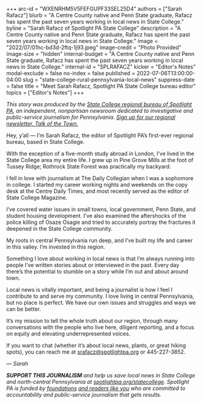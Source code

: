 +++
arc-id = "WXENRHM5V5FEFGUPF33SEL25D4"
authors = ["Sarah Rafacz"]
blurb = "A Centre County native and Penn State graduate, Rafacz has spent the past seven years working in local news in State College."
byline = "Sarah Rafacz of Spotlight PA State College"
description = "A Centre County native and Penn State graduate, Rafacz has spent the past seven years working in local news in State College."
image = "2022/07/01hc-bd3d-2ftq-1j93.jpeg"
image-credit = "Photo Provided"
image-size = "hidden"
internal-budget = "A Centre County native and Penn State graduate, Rafacz has spent the past seven years working in local news in State College."
internal-id = "SPLRAFACZ"
kicker = "Editor's Notes"
modal-exclude = false
no-index = false
published = 2022-07-06T13:00:00-04:00
slug = "state-college-rural-pennsylvania-local-news"
suppress-date = false
title = "Meet Sarah Rafacz, Spotlight PA State College bureau editor"
topics = ["Editor's Notes"]
+++

<i>This story was produced by the </i><a href="https://www.spotlightpa.org/statecollege"><i>State College regional bureau of Spotlight PA</i></a><i>, an independent, nonpartisan newsroom dedicated to investigative and public-service journalism for Pennsylvania. </i><a href="https://www.spotlightpa.org/newsletters/talkofthetown"><i>Sign up for our regional newsletter, Talk of the Town.</i></a>

Hey, y’all — I’m Sarah Rafacz, the editor of Spotlight PA’s first-ever regional bureau, based in State College.

With the exception of a five-month study abroad in London, I’ve lived in the State College area my entire life. I grew up in Pine Grove Mills at the foot of Tussey Ridge; Rothrock State Forest was practically my backyard.

I fell in love with journalism at The Daily Collegian when I was a sophomore in college. I started my career working nights and weekends on the copy desk at the Centre Daily Times, and most recently served as the editor of State College Magazine.

I’ve covered water issues in small towns, local government, Penn State, and student housing development. I’ve also examined the aftershocks of the police killing of Osaze Osagie and tried to accurately portray the fractures it deepened in the State College community.

My roots in central Pennsylvania run deep, and I’ve built my life and career in this valley. I’m invested in this region.

Something I love about working in local news is that I’m always running into people I’ve written stories about or interviewed in the past. Every day there’s the potential to stumble on a story while I’m out and about around town.

Local news is vitally important, and being a journalist is how I feel I contribute to and serve my community. I love living in central Pennsylvania, but no place is perfect. We have our own issues and struggles and ways we can be better.

It’s my mission to tell the whole truth about our region, through many conversations with the people who live here, diligent reporting, and a focus on equity and elevating underrepresented voices.

If you want to chat (whether it’s about local news, plants, or great hiking spots), you can reach me at <a href="mailto:srafacz@spotlightpa.org">srafacz@spotlightpa.org</a> or 445-227-3852.

<i>— Sarah</i>

<i><b>SUPPORT THIS JOURNALISM</b></i><i> and help us save local news in State College and north-central Pennsylvania at </i><a href="https://checkout.fundjournalism.org/memberform?org_id=spotlightpa&campaign=7015G0000013pUYQAY&utm_source=www.spotlightpa.org&utm_medium=statecollege:section&utm_campaign=statecollege:main"><i>spotlightpa.org/statecollege</i></a><i>. Spotlight PA is funded by </i><a href="https://www.spotlightpa.org/support"><i>foundations</i></a><i> </i><a href="https://www.spotlightpa.org/support"><i>and readers like you</i></a><i> who are committed to accountability and public-service journalism that gets results.</i>
